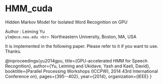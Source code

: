 # HMM_cuda
Hidden Markov Model for Isolated Word Recognition on GPU

Author : Leiming Yu <br>
         ```ylm@ece.neu.edu <br>
         ```Northeastern University, Boston, MA, USA <br>
         

It is implemented in the following paper. Please refer to it if you want to use. Thanks.

@inproceedings{yu2014gpu,
  title={GPU-accelerated HMM for Speech Recognition},
  author={Yu, Leiming and Ukidave, Yash and Kaeli, David},
  booktitle={Parallel Processing Workshops (ICCPW), 2014 43rd International Conference on},
  pages={395--402},
  year={2014},
  organization={IEEE}
}
